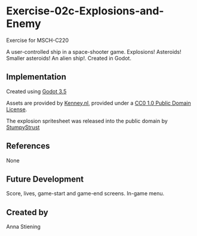 
# Exercise-02c-Explosions-and-Enemy

Exercise for MSCH-C220

A user-controlled ship in a space-shooter game. Explosions! Asteroids! Smaller asteroids! An alien ship!. Created in Godot.

## Implementation

Created using [Godot 3.5](https://godotengine.org/download)

Assets are provided by [Kenney.nl](https://kenney.nl/assets/space-shooter-extension), provided under a [CC0 1.0 Public Domain License](https://creativecommons.org/publicdomain/zero/1.0/).

The explosion spritesheet was released into the public domain by [StumpyStrust](https://opengameart.org/content/explosion-sheet)

## References
None

## Future Development
Score, lives, game-start and game-end screens. In-game menu.

## Created by
Anna Stiening
```
